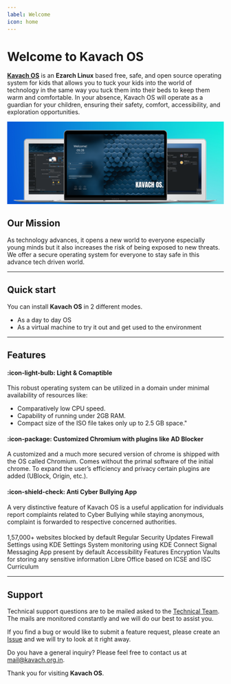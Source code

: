 ```yaml
---
label: Welcome
icon: home
---
```

# Welcome to Kavach OS

**[Kavach OS](https://kavach.org.in)** is an **Ezarch Linux** based free, safe, and open source operating system for kids that allows you to tuck your kids into the world of technology in the same way you tuck them into their beds to keep them warm and comfortable. In your absence, Kavach OS will operate as a guardian for your children, ensuring their safety, comfort, accessibility, and exploration opportunities.

![](static/kavach-readme-laptops.png)


## Our Mission

As technology advances, it opens a new world to everyone especially young minds but it also increases the risk of being exposed to new threats. We offer a secure operating system for everyone to stay safe in this advance tech driven world.

---

## Quick start

You can install **Kavach OS** in 2 different modes. 

- As a day to day OS
- As a virtual machine to try it out and get used to the environment

---

## Features

#### :icon-light-bulb: Light & Comaptible 

This robust operating system can be utilized in a domain under minimal availability of resources like:
- Comparatively low CPU speed.
- Capability of running under 2GB RAM.
- Compact size of the ISO file takes only up to 2.5 GB space."

#### :icon-package: Customized Chromium with plugins like AD Blocker

A customized and a much more secured version of chrome is shipped with the OS called Chromium. Comes without the primal software of the initial chrome. To expand the user’s efficiency and privacy certain plugins are added (UBlock, Origin, etc.).

#### :icon-shield-check: Anti Cyber Bullying App

A very distinctive feature of Kavach OS is a useful application for individuals report complaints related to Cyber Bullying while staying anonymous, complaint is forwarded to respective concerned authorities.

####

1,57,000+ websites blocked by default 
Regular Security Updates 
Firewall Settings using KDE Settings
System monitoring using KDE Connect
Signal Messaging App present by default
Accessibility Features
Encryption Vaults for storing any sensitive information
Libre Office based on ICSE and ISC Curriculum

---

## Support

Technical support questions are to be mailed asked to the [Technical Team](mailto:technical@kavach.org.in). The mails are monitored constantly and we will do our best to assist you.

If you find a bug or would like to submit a feature request, please create an [Issue](https://github.com/Project-K-Official/kavach-iso/issues) and we will try to look at it right away.

Do you have a general inquiry? Please feel free to contact us at mail@kavach.org.in.

Thank you for visiting **Kavach OS**.
